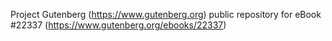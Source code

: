 Project Gutenberg (https://www.gutenberg.org) public repository for eBook #22337 (https://www.gutenberg.org/ebooks/22337)
